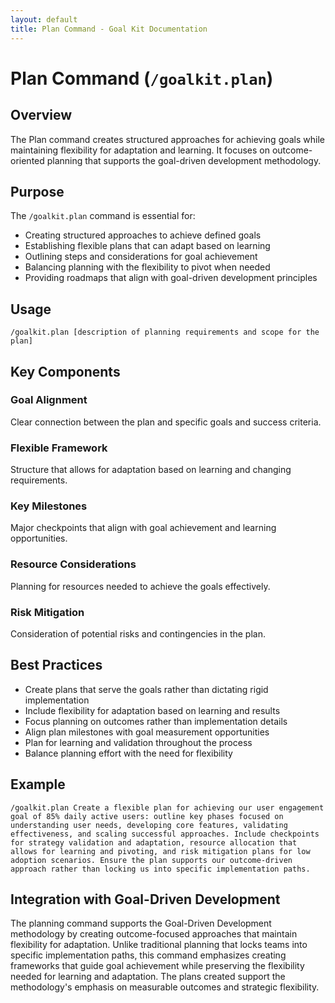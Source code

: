 ```yaml
---
layout: default
title: Plan Command - Goal Kit Documentation
---
```


# Plan Command (`/goalkit.plan`)

## Overview

The Plan command creates structured approaches for achieving goals while maintaining flexibility for adaptation and learning. It focuses on outcome-oriented planning that supports the goal-driven development methodology.

## Purpose

The `/goalkit.plan` command is essential for:

- Creating structured approaches to achieve defined goals
- Establishing flexible plans that can adapt based on learning
- Outlining steps and considerations for goal achievement
- Balancing planning with the flexibility to pivot when needed
- Providing roadmaps that align with goal-driven development principles

## Usage

```
/goalkit.plan [description of planning requirements and scope for the plan]
```

## Key Components

### Goal Alignment
Clear connection between the plan and specific goals and success criteria.

### Flexible Framework
Structure that allows for adaptation based on learning and changing requirements.

### Key Milestones
Major checkpoints that align with goal achievement and learning opportunities.

### Resource Considerations
Planning for resources needed to achieve the goals effectively.

### Risk Mitigation
Consideration of potential risks and contingencies in the plan.

## Best Practices

- Create plans that serve the goals rather than dictating rigid implementation
- Include flexibility for adaptation based on learning and results
- Focus planning on outcomes rather than implementation details
- Align plan milestones with goal measurement opportunities
- Plan for learning and validation throughout the process
- Balance planning effort with the need for flexibility

## Example

```
/goalkit.plan Create a flexible plan for achieving our user engagement goal of 85% daily active users: outline key phases focused on understanding user needs, developing core features, validating effectiveness, and scaling successful approaches. Include checkpoints for strategy validation and adaptation, resource allocation that allows for learning and pivoting, and risk mitigation plans for low adoption scenarios. Ensure the plan supports our outcome-driven approach rather than locking us into specific implementation paths.
```

## Integration with Goal-Driven Development

The planning command supports the Goal-Driven Development methodology by creating outcome-focused approaches that maintain flexibility for adaptation. Unlike traditional planning that locks teams into specific implementation paths, this command emphasizes creating frameworks that guide goal achievement while preserving the flexibility needed for learning and adaptation. The plans created support the methodology's emphasis on measurable outcomes and strategic flexibility.